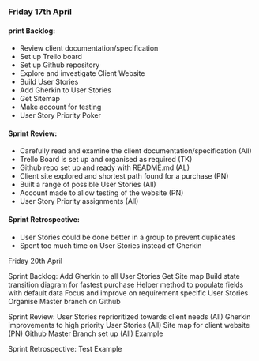 ### Friday 17th April

#### print Backlog:
* Review client documentation/specification
* Set up Trello board
* Set up Github repository
* Explore and investigate Client Website
* Build User Stories
* Add Gherkin to User Stories
* Get Sitemap
* Make account for testing
* User Story Priority Poker


#### Sprint Review:
* Carefully read and examine the client documentation/specification (All)
* Trello Board is set up and organised as required (TK)
* Github repo set up and ready with README.md (AL)
* Client site explored and shortest path found for a purchase (PN)
* Built a range of possible User Stories (All)
* Account made to allow testing of the website (PN)
* User Story Priority assignments (All)



#### Sprint Retrospective:
* User Stories could be done better in a group to prevent duplicates
* Spent too much time on User Stories instead of Gherkin








Friday 20th April

Sprint Backlog:
Add Gherkin to all User Stories
Get Site map
Build state transition diagram for fastest purchase
Helper method to populate fields with default data
Focus and improve on requirement specific User Stories
Organise Master branch on Github


Sprint Review:
User Stories reprioritized towards client needs (All)
Gherkin improvements to high priority User Stories (All)
Site map for client website (PN)
Github Master Branch set up (All)
Example 



Sprint Retrospective:
Test
Example

